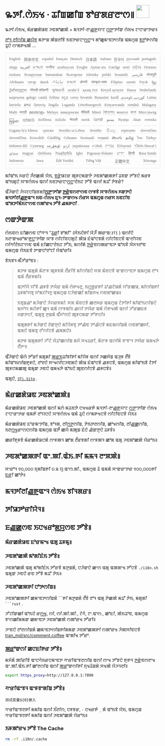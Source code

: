 <h1 style="justify-content:space-between">꯳ꯇꯤ.ꯁꯥꯏꯠ ⋅ ꯊꯤꯡꯀꯤꯡ ꯕꯣꯔꯗꯔꯂꯦꯁ꯫ <img src="//i-01.eu.org/3Ti/logo.svg" style="user-select:none;margin-top:-1px;width:42px"></h1>

꯳ꯇꯤ.ꯁꯥꯏꯠ, ꯃꯥꯔꯀꯗꯥꯎꯟ ꯍꯟꯗꯣꯀꯄꯥ + ꯃꯜꯇꯤ-ꯂꯦꯉ꯭ꯒꯨꯌꯦꯖ ꯁ꯭ꯇꯦꯇꯤꯛ ꯁꯥꯏꯠ ꯖꯦꯅꯦꯔꯦꯇꯔ꯫

[ꯂꯣꯜ ꯂꯤꯁꯤꯡ ꯀꯌꯥꯕꯨ](https://github.com/i18n-site/node/blob/main/lang/src/index.js) ꯃꯇꯦꯡ ꯄꯥꯡꯂꯤꯕꯥ ꯏꯟꯇꯔꯅꯦꯁ꯭ꯅꯦꯜ ꯗꯣꯀꯨꯃꯦꯟꯇꯁꯤꯡ ꯑꯃꯁꯨꯡ ꯕ꯭ꯂꯣꯒꯁꯤꯡ ꯊꯨꯅꯥ ꯁꯦꯃꯒꯠꯄꯥ ...

<pre class="langli" style="display:flex;flex-wrap:wrap;background:transparent;border:1px solid #eee;font-size:12px;box-shadow:0 0 3px inset #eee;padding:12px 5px 4px 12px;justify-content:space-between;"><style>pre.langli i{font-weight:300;font-family:s;margin-right:7px;margin-bottom:8px;font-style:normal;color:#666;border-bottom:1px dashed #ccc;}</style><i>English</i><i> 简体中文 </i><i>español</i><i>français</i><i>Deutsch</i><i> 日本語 </i><i>italiano</i><i>한국어</i><i>русский</i><i>português</i><i>shqip</i><i>‫العربية‬</i><i>አማርኛ</i><i>অসমীয়া</i><i>azərbaycan</i><i>Eʋegbe</i><i>Aymar aru</i><i>Gaeilge</i><i>eesti</i><i>ଓଡ଼ିଆ</i><i>Oromoo</i><i>euskara</i><i>беларуская</i><i>bamanakan</i><i>български</i><i>íslenska</i><i>polski</i><i>bosanski</i><i>‫فارسی‬</i><i>भोजपुरी</i><i>Afrikaans</i><i>татар</i><i>dansk</i><i>‫ދިވެހިބަސް‬</i><i>ትግርኛ</i><i>डोगरी</i><i>संस्कृत भाषा</i><i>Filipino</i><i>suomi</i><i>Frysk</i><i>ខ្មែរ</i><i>ქართული</i><i>गोंयची कोंकणी</i><i>ગુજરાતી</i><i>avañe’ẽ</i><i>қазақ тілі</i><i>Kreyòl ayisyen</i><i>Hausa</i><i>Nederlands</i><i>кыргызча</i><i>galego</i><i>català</i><i>čeština</i><i>ಕನ್ನಡ</i><i>corsu</i><i>hrvatski</i><i>Runasimi</i><i>kurdî</i><i>‫کوردیی ناوەندی‬</i><i>Latina</i><i>latviešu</i><i>ລາວ</i><i>lietuvių</i><i>lingála</i><i>Luganda</i><i>Lëtzebuergesch</i><i>Kinyarwanda</i><i>română</i><i>Malagasy</i><i>Malti</i><i>मराठी</i><i>മലയാളം</i><i>Melayu</i><i>македонски</i><i>मैथिली</i><i>Māori</i><i>মৈতৈলোন্</i><i>монгол</i><i>বাংলা</i><i>Mizo ṭawng</i><i>မြန်မာ</i><i>𞄀𞄄𞄰𞄩𞄍𞄜𞄰</i><i>IsiXhosa</i><i>isiZulu</i><i>नेपाली</i><i>norsk</i><i>ਪੰਜਾਬੀ</i><i>‫پښتو‬</i><i>Nyanja</i><i>Akan</i><i>svenska</i><i>Gagana fa'a Sāmoa</i><i>српски</i><i>Sesotho sa Leboa</i><i>Sesotho</i><i>සිංහල</i><i>esperanto</i><i>slovenčina</i><i>slovenščina</i><i>Kiswahili</i><i>Gàidhlig</i><i>Cebuano</i><i>Soomaali</i><i>тоҷикӣ</i><i>తెలుగు</i><i>தமிழ்</i><i>ไทย</i><i>Türkçe</i><i>türkmen dili</i><i>Cymraeg</i><i>‫ئۇيغۇرچە‬</i><i>‫اردو‬</i><i>українська</i><i>o‘zbek</i><i>‫עברית‬</i><i>Ελληνικά</i><i>ʻŌlelo Hawaiʻi</i><i>‫سنڌي‬</i><i>magyar</i><i>chiShona</i><i>հայերեն</i><i>Igbo</i><i>Pagsasao Ilokano</i><i>‫ייִדיש‬</i><i>हिन्दी</i><i>Basa Sunda</i><i>Indonesia</i><i>Jawa</i><i>Èdè Yorùbá</i><i>Tiếng Việt</i><i> 正體中文 </i><i>Xitsonga</i></pre>

ꯃꯤꯑꯣꯏ ꯈꯔꯅꯥ ꯍꯪꯂꯀꯄꯥ ꯌꯥꯏ, ꯕ꯭ꯔꯥꯎꯖꯔ ꯄꯨꯝꯅꯃꯛꯇꯥ ꯍꯟꯗꯣꯀꯄꯒꯤ ꯊꯕꯛ ꯇꯧꯕꯅꯥ ꯃꯔꯝ ꯑꯣꯏꯗꯨꯅꯥ ꯋꯦꯕꯁꯥꯏꯠ ꯑꯁꯤ ꯏꯟꯇꯔꯅꯦꯁ꯭ꯅꯦꯂꯥꯏꯖ ꯇꯧꯕꯥ ꯑꯁꯤ ꯃꯊꯧ ꯇꯥꯕꯔꯥ?

ꯑꯩꯍꯥꯛꯅꯥ ꯍꯥꯌꯖꯅꯤꯡꯕꯗꯤ**ꯁ꯭ꯇꯦꯇꯤꯛ ꯇ꯭ꯔꯥꯟꯁꯂꯦꯁꯟ ꯁꯦꯝꯕꯥ ꯋꯦꯕꯁꯥꯏꯠ ꯈꯛꯇꯅꯥ ꯃꯜꯇꯤꯂꯤꯉ꯭ꯒꯨꯑꯦꯜ ꯏꯟ-ꯁꯥꯏꯠ ꯐꯨꯜ-ꯇꯦꯛꯁꯠ ꯁꯥꯔꯆ ꯑꯃꯁꯨꯡ ꯁꯔꯆ ꯏꯟꯖꯤꯟ ꯑꯣꯞꯇꯤꯃꯥꯏꯖꯦꯁꯟ ꯁꯄꯣꯔꯠ ꯇꯧꯕꯥ ꯉꯃꯒꯅꯤ** .

## ꯁꯛꯇꯥꯛꯄ

ꯁꯥꯏꯟꯁ ꯐꯤꯀꯁꯟ ꯅꯣꯚꯦꯜ &quot;ꯊ꯭ꯔꯤ ꯕꯣꯗꯤ&quot; (ꯆꯥꯏꯅꯥꯒꯤ ꯋꯥꯍꯩ ꯄꯔꯦꯡ:`3Tǐ` ) ꯑꯁꯤꯅꯥ ꯏꯂꯦꯛꯠꯔꯣꯃꯦꯒ꯭ꯅꯦꯇꯤꯛ ꯋꯦꯕ ꯁꯤꯖꯤꯟꯅꯗꯨꯅꯥ ꯄꯥꯎ ꯐꯥꯑꯣꯅꯕꯗꯥ ꯁꯤꯖꯤꯟꯅꯕꯥ ꯑꯦꯂꯤꯌꯟ ꯁꯤꯚꯤꯂꯥꯏꯖꯦꯁꯟ ꯑꯃꯥ ꯐꯤꯀꯅꯦꯂꯥꯏꯖ ꯇꯧꯏ, ꯃꯁꯤꯗꯥ ꯇ꯭ꯔꯥꯟꯁꯄꯔꯦꯟꯇ ꯑꯣꯏꯕꯥ ꯋꯥꯈꯜꯂꯣꯟ ꯑꯃꯁꯨꯡ ꯌꯥꯏꯐꯕꯥ ꯇꯦꯛꯅꯣꯂꯣꯖꯤ ꯌꯥꯑꯣꯔꯤ꯫

ꯕꯥꯏꯕꯜ·ꯃꯩꯍꯧꯔꯣꯟ꯫ :

> ꯃꯇꯝ ꯑꯗꯨꯗꯥ ꯃꯥꯂꯦꯝ ꯄꯨꯝꯕꯗꯥ ꯂꯩꯔꯤꯕꯥ ꯃꯤꯁꯤꯡꯅꯥ ꯆꯞ ꯃꯥꯟꯅꯕꯥ ꯑꯦꯛꯁꯦꯟꯇ ꯑꯃꯁꯨꯡ ꯂꯣꯜ ꯑꯃꯥ ꯂꯩꯔꯝꯃꯤ꯫
>
> ꯑꯇꯤꯌꯥ ꯌꯧꯕꯥ ꯉꯝꯕꯥ ꯇꯋꯥꯔ ꯑꯃꯥ ꯁꯥꯒꯠꯂꯨ, ꯏꯁ꯭ꯕꯔꯒꯤ ꯊꯣꯉꯖꯥꯎꯗꯥ ꯌꯧꯔꯀꯎ, ꯃꯤꯁꯤꯡꯒꯤ ꯊꯝꯃꯣꯌꯕꯨ ꯈꯣꯃꯖꯤꯜꯂꯨ ꯑꯃꯁꯨꯡ ꯅꯍꯥꯛꯀꯤ ꯃꯤꯡꯆꯠ ꯁꯟꯗꯣꯀꯎ꯫
>
> ꯏꯕꯨꯡꯉꯣ ꯃꯍꯥꯛꯅꯥ ꯍꯥꯌꯔꯝꯃꯤ: ꯆꯞ ꯃꯥꯟꯅꯕꯥ ꯀꯂꯆꯔ ꯑꯃꯁꯨꯡ ꯖꯥꯇꯤꯒꯤ ꯃꯤꯑꯣꯏꯁꯤꯡꯅꯥ ꯃꯈꯣꯌ ꯃꯁꯥꯒꯤ ꯀꯨꯜ ꯑꯃꯥ ꯁꯦꯝꯃꯤ꯫ ꯉꯁꯤ ꯇꯋꯥꯔ ꯑꯃꯥ ꯁꯥꯒꯠꯄꯥ ꯑꯁꯤ ꯍꯧꯔꯀꯐꯝ ꯈꯛꯇꯅꯤ, ꯑꯗꯨꯕꯨ ꯇꯨꯡꯗꯥ ꯑꯩꯈꯣꯌꯅꯥ ꯄꯨꯝꯅꯃꯛ ꯇꯧꯒꯅꯤ꯫
>
> ꯑꯗꯨꯗꯒꯤ ꯃꯍꯥꯛꯅꯥ ꯂꯥꯛꯇꯨꯅꯥ ꯃꯤꯌꯥꯝꯕꯨ ꯇꯣꯉꯥꯟ ꯇꯣꯉꯥꯅꯕꯥ ꯃꯐꯃꯁꯤꯡꯗꯥ ꯁꯟꯗꯣꯀꯈꯤ, ꯑꯃꯅꯥ ꯑꯃꯕꯨ ꯂꯧꯁꯤꯅꯕꯥ ꯉꯃꯗꯅꯥ꯫
>
> ꯃꯇꯝ ꯑꯗꯨꯗꯒꯤ ꯍꯧꯅꯥ ꯋꯥꯊꯣꯀꯁꯤꯡ ꯃꯈꯥ ꯆꯠꯊꯔꯤ, ꯃꯥꯂꯦꯝ ꯑꯁꯤꯗꯥ ꯕꯦꯕꯦꯜ ꯇꯋꯥꯔ ꯑꯃꯠꯇꯥ ꯂꯩꯇꯦ꯫

ꯑꯩꯍꯥꯛꯅꯥ ꯑꯥꯁꯥ ꯇꯧꯔꯤ ꯃꯗꯨꯗꯤ ꯄ꯭ꯔ꯭ꯏꯊꯤꯕꯤꯒꯤ ꯃꯤꯌꯥꯝ ꯑꯁꯤ ꯍꯀꯆꯥꯡ ꯑꯍꯨꯝ ꯂꯩꯕꯥ ꯃꯤꯑꯣꯏꯁꯤꯡꯒꯨꯝꯅꯥ, ꯂꯣꯂꯅꯥ ꯆꯦꯠꯁꯤꯅꯍꯟꯗꯅꯥ ꯄꯥꯎ ꯐꯥꯑꯣꯅꯕꯥ ꯉꯝꯅꯕꯥ, ꯑꯃꯁꯨꯡ ꯃꯤꯑꯣꯏꯕꯥ ꯖꯥꯇꯤ ꯄꯨꯝꯅꯃꯀꯄꯨ ꯑꯃꯨꯛ ꯍꯟꯅꯥ ꯑꯃꯠꯇꯥ ꯑꯣꯏꯅꯥ ꯄꯨꯟꯁꯤꯅꯕꯥ ꯉꯝꯅꯕꯥ꯫

ꯑꯗꯨꯅꯥ, [`3Ti.Site`](//3Ti.Site) .

## ꯃꯥꯔꯀꯗꯥꯎꯟ ꯍꯟꯗꯣꯀꯄꯥ꯫

ꯃꯥꯔꯀꯗꯥꯎꯟ ꯍꯟꯗꯣꯀꯄꯥ ꯑꯁꯤ ꯃꯁꯥ ꯃꯊꯟꯇꯥ ꯅꯠꯠꯔꯒꯥ ꯃꯜꯇꯤ-ꯂꯦꯉ꯭ꯒꯨꯌꯦꯖ ꯁ꯭ꯇꯦꯇꯤꯛ ꯁꯥꯏꯠ ꯖꯦꯅꯦꯔꯦꯇꯔ ꯑꯃꯒꯥ ꯂꯣꯌꯅꯅꯥ ꯋꯦꯕꯁꯥꯏꯠ ꯑꯃꯥ ꯊꯨꯅꯥ ꯁꯦꯃꯒꯠꯅꯕꯥ ꯁꯤꯖꯤꯟꯅꯕꯥ ꯌꯥꯏ꯫

ꯃꯥꯔꯀꯗꯥꯎꯟ ꯐꯣꯔꯃꯦꯇꯤꯡ, ꯕꯣꯜꯗ, ꯂꯤꯁ꯭ꯇꯁꯤꯡ, ꯇꯥꯏꯇꯂꯁꯤꯡ, ꯀꯣꯠꯁꯤꯡ, ꯂꯤꯉ꯭ꯀꯁꯤꯡ, ꯏꯂꯁ꯭ꯠꯔꯦꯁꯅꯁꯤꯡ ꯑꯃꯁꯨꯡ ꯑꯇꯩ ꯀꯌꯥ ꯃꯄꯨꯡ ꯐꯥꯅꯥ ꯉꯥꯛꯇꯨꯅꯥ ꯊꯝꯕꯥ꯫

ꯀꯔꯤꯒꯨꯝꯕꯥ ꯃꯥꯔꯀꯗꯥꯎꯅꯗꯥ ꯁꯦꯝꯄꯜ ꯀꯣꯗ ꯂꯩꯔꯕꯗꯤ ꯁꯦꯝꯄꯜ ꯀꯣꯗ ꯑꯗꯨ ꯍꯟꯗꯣꯀꯄꯥ ꯌꯥꯔꯣꯏ꯫

## ꯍꯟꯗꯣꯀꯄꯒꯤ ꯑꯦ.ꯄꯤ.ꯑꯥꯏ.ꯒꯤ ꯃꯃꯜ ꯂꯦꯞꯄꯥ꯫

ꯆꯦꯔꯣꯜ ꯱꯰,꯰꯰꯰ ꯈꯨꯗꯤꯡꯒꯤ ꯰.꯲ ꯌꯨ.ꯑꯦꯁ.ꯗꯤ., ꯑꯃꯁꯨꯡ ꯊꯥ ꯑꯃꯗꯥ ꯆꯦꯛꯔꯦꯇꯔ ꯱꯰꯰,꯰꯰꯰ꯒꯤ ꯐ꯭ꯔꯤ ꯀꯣꯇꯥ꯫

## ꯃꯜꯇꯤꯂꯤꯉ꯭ꯒꯨꯑꯦꯜ ꯁꯥꯏꯠ ꯕꯤꯜꯗꯔ꯫

## ꯇꯤꯎꯇꯣꯔꯤꯌꯥꯜ꯫

## ꯐꯉ꯭ꯀꯁꯟ ꯏꯅꯠꯔꯣꯗ꯭ꯌꯨꯁꯟ ꯇꯧꯕꯥ꯫

### ꯃꯥꯔꯀꯗꯥꯎꯟ ꯐꯣꯔꯃꯦꯠ ꯑꯗꯨ ꯊꯝꯃꯨ꯫

### ꯍꯟꯗꯣꯀꯄꯥ ꯃꯣꯗꯤꯐꯥꯏ ꯇꯧꯕꯥ꯫

ꯍꯟꯗꯣꯀꯄꯥ ꯑꯗꯨ ꯃꯣꯗꯤꯐꯥꯏ ꯇꯧꯔꯕꯥ ꯃꯇꯨꯡꯗꯥ, ꯅꯍꯥꯛꯅꯥ ꯀꯦꯁ ꯑꯗꯨ ꯑꯄꯗꯦꯠ ꯇꯧꯅꯕꯥ `./i18n.sh` ꯑꯃꯨꯛ ꯍꯟꯅꯥ ꯔꯟ ꯇꯧꯕꯥ ꯃꯊꯧ ꯇꯥꯏ꯫

### ꯍꯟꯗꯣꯀꯄꯒꯤ ꯅꯣꯇꯁꯤꯡ꯫

ꯍꯟꯗꯣꯀꯄꯒꯤ ꯀꯃꯦꯟꯇꯁꯤꯡꯗꯥ \```ꯒꯤ ꯃꯇꯨꯡꯗꯥ ꯂꯩꯕꯥ ꯂꯣꯜ ꯑꯗꯨ ꯇꯥꯀꯄꯥ ꯃꯊꯧ ꯇꯥꯏ, ꯃꯗꯨꯗꯤ ` ```rust` .

ꯍꯧꯖꯤꯛꯀꯤ ꯑꯣꯏꯅꯥ ꯔꯁ꯭ꯠ, ꯁꯤ, ꯁꯤ.ꯄꯤ.ꯄꯤ., ꯖꯥꯚꯥ, ꯖꯦ.ꯑꯦꯁ., ꯀꯣꯐꯤ, ꯄꯥꯏꯊꯣꯟ, ꯑꯃꯁꯨꯡ ꯕꯦꯁꯀꯤꯗꯃꯛ ꯀꯃꯦꯟꯇ ꯍꯟꯗꯣꯀꯄꯥ ꯁꯄꯣꯔꯠ ꯇꯧꯔꯤ꯫

ꯍꯦꯟꯅꯥ ꯂꯣꯂꯁꯤꯡꯗꯥ ꯀꯃꯦꯟꯇꯁꯤꯡꯒꯤꯗꯃꯛ ꯍꯟꯗꯣꯀꯄꯒꯤ ꯁꯄꯣꯔꯠ ꯍꯥꯄꯆꯤꯟꯅꯕꯥ [tran_md/src/comment.coffee](https://github.com/i18n-site/node/blob/main/tran_md/src/comment.coffee) ꯑꯦꯗꯤꯠ ꯇꯧꯔꯣ.

### ꯄ꯭ꯔꯣꯛꯁꯤ ꯀꯅꯐꯤꯒꯔ ꯇꯧꯕꯥ꯫

ꯃꯈꯥꯗꯥ ꯄꯤꯔꯤꯕꯥ ꯑꯦꯅꯚꯥꯏꯔꯅꯃꯦꯟꯇ ꯚꯦꯔꯤꯑꯦꯕꯂꯁꯤꯡ ꯑꯁꯤ ꯁꯦꯠ ꯇꯧꯕꯅꯥ ꯒꯨꯒꯜ ꯇ꯭ꯔꯥꯟꯁꯂꯦꯠ ꯑꯦ.ꯄꯤ.ꯑꯥꯏ.ꯒꯤ ꯀꯣꯂꯁꯤꯡ ꯑꯁꯤ ꯄ꯭ꯔꯣꯛꯁꯤꯒꯤ ꯈꯨꯠꯊꯥꯡꯗꯥ ꯆꯠꯄꯥ ꯌꯥꯍꯜꯂꯤ꯫

```bash
export https_proxy=http://127.0.0.1:7890
```

### ꯚꯦꯔꯤꯑꯦꯕꯜ ꯑꯦꯝꯕꯦꯗꯤꯡ ꯇꯧꯕꯥ꯫

```
测试变量${0}嵌入
```

ꯚꯦꯔꯤꯑꯦꯕꯂꯒꯤ ꯃꯃꯤꯡ ꯑꯁꯤ ꯏꯪꯂꯤꯁ, ꯅꯝꯕꯔ, `-` ꯅꯠꯔꯒꯥ `_` ꯗꯥ ꯑꯣꯏꯕꯥ ꯌꯥꯏ, ꯑꯃꯁꯨꯡ ꯚꯦꯔꯤꯑꯦꯕꯂꯒꯤ ꯃꯃꯤꯡ ꯑꯁꯤ ꯍꯟꯗꯣꯀꯄꯥ ꯌꯥꯔꯣꯏ꯫

### ꯏꯝꯄꯣꯔꯠ ꯇꯧꯕꯥ The Cache

```bash
rm -rf .i18n/.cache
```
